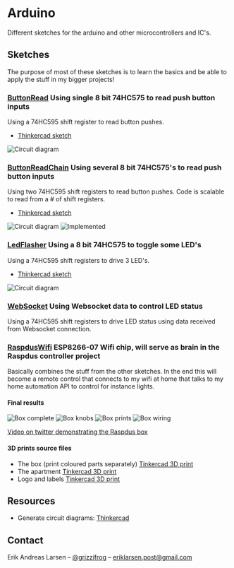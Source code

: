 # Arduino
Different sketches for the arduino and other microcontrollers and IC's.

## Sketches
The purpose of most of these sketches is to learn the basics and be able to apply the stuff in my bigger projects!

### [ButtonRead](https://github.com/larsensolutions/arduino/tree/master/ButtonRead) Using single 8 bit 74HC575 to read push button inputs 
Using a 74HC595 shift register to read button pushes.

* [Thinkercad sketch](https://www.tinkercad.com/things/dOxVGoxMftm)

![Circuit diagram](ButtonRead/SN74HC595-ButtonInputReader.png?raw=true "Sketch")

### [ButtonReadChain](https://github.com/larsensolutions/arduino/tree/master/ButtonReadChain) Using several 8 bit 74HC575's to read push button inputs 
Using two 74HC595 shift registers to read button pushes. Code is scalable to read from a # of shift registers.

* [Thinkercad sketch](https://www.tinkercad.com/things/7BMBGhKhBrG)

![Circuit diagram](ButtonReadChain/SN74HC595-ButtonInputReaderChained.png?raw=true "Sketch")
![Implemented](ButtonReadChain/ButtonReadChain.jpg?raw=true "Implemented")

### [LedFlasher](https://github.com/larsensolutions/arduino/tree/master/LedFlasher) Using a 8 bit 74HC575 to toggle some LED's
Using a 74HC595 shift registers to drive 3 LED's.

* [Thinkercad sketch](https://www.tinkercad.com/things/cHowXQvEdyA)

![Circuit diagram](LedFlasher/ledflasher.png?raw=true "Sketch")

### [WebSocket](https://github.com/larsensolutions/arduino/tree/master/WebSocket) Using Websocket data to control LED status
Using a 74HC595 shift registers to drive LED status using data received from Websocket connection.

### [RaspdusWifi](https://github.com/larsensolutions/arduino/tree/master/RaspdusWifi) ESP8266-07 Wifi chip, will serve as brain in the Raspdus controller project
Basically combines the stuff from the other sketches. In the end this will become a remote control that connects to my wifi at home that talks to my home automation API to control for instance lights.

#### Final results

![Box complete](RaspdusWifi/raspdus-box-complete.jpg?raw=true "Box complete")
![Box knobs](RaspdusWifi/raspdus-box-knobs.jpg?raw=true "Box knobs")
![Box prints](RaspdusWifi/raspdus-box-prints.jpg?raw=true "Box prints")
![Box wiring](RaspdusWifi/raspdus-box-wiring.jpg?raw=true "Box wiring")

[Video on twitter demonstrating the Raspdus box](https://twitter.com/grizzlifrog/status/1070663566863290368)


#### 3D prints source files
* The box (print coloured parts separately) [Tinkercad 3D print](https://www.tinkercad.com/things/5O3gAvxATRC/edit?sharecode=LnFBwAcFzZKmgHHJWiTbrchXy2RChrDAEr17kh_O0ms=)
* The apartment [Tinkercad 3D print](https://www.tinkercad.com/things/06itOJWX7F3/edit?sharecode=p6LfuG1Tc5tmdaZJKfttCCOc3zg3f6xt6FtNrXc_VN0=)
* Logo and labels [Tinkercad 3D print](https://www.tinkercad.com/things/jhPKKVwyEU6-raspdus-box-logo-and-labels/edit?sharecode=u3jyjOwCSqnDHdXntYfT9-1s8Q0ZC1yVMoiltZoRI98=)

## Resources

* Generate circuit diagrams: [Thinkercad](https://www.tinkercad.com)

## Contact

Erik Andreas Larsen – [@grizzifrog](https://twitter.com/grizzlifrog) – eriklarsen.post@gmail.com
